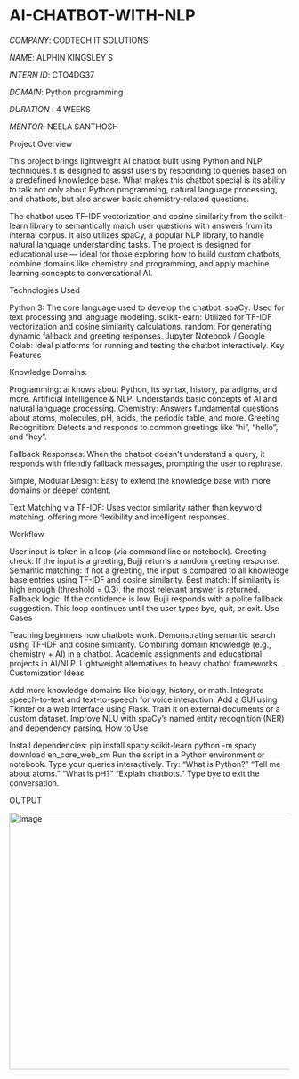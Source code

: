 # AI-CHATBOT-WITH-NLP

*COMPANY*: CODTECH IT SOLUTIONS

*NAME*: ALPHIN KINGSLEY S

*INTERN ID*: CTO4DG37

*DOMAIN*: Python programming

*DURATION* : 4 WEEKS

*MENTOR*: NEELA SANTHOSH


Project Overview

This project brings lightweight AI chatbot built using Python and NLP techniques.it is designed to assist users by responding to queries based on a predefined knowledge base. What makes this chatbot special is its ability to talk not only about Python programming, natural language processing, and chatbots, but also answer basic chemistry-related questions.

The chatbot uses TF-IDF vectorization and cosine similarity from the scikit-learn library to semantically match user questions with answers from its internal corpus. It also utilizes spaCy, a popular NLP library, to handle natural language understanding tasks. The project is designed for educational use — ideal for those exploring how to build custom chatbots, combine domains like chemistry and programming, and apply machine learning concepts to conversational AI.

Technologies Used

Python 3: The core language used to develop the chatbot.
spaCy: Used for text processing and language modeling.
scikit-learn: Utilized for TF-IDF vectorization and cosine similarity calculations.
random: For generating dynamic fallback and greeting responses.
Jupyter Notebook / Google Colab: Ideal platforms for running and testing the chatbot interactively.
Key Features

Knowledge Domains:

Programming: ai knows about Python, its syntax, history, paradigms, and more.
Artificial Intelligence & NLP: Understands basic concepts of AI and natural language processing.
Chemistry: Answers fundamental questions about atoms, molecules, pH, acids, the periodic table, and more.
Greeting Recognition: Detects and responds to common greetings like “hi”, “hello”, and “hey”.

Fallback Responses: When the chatbot doesn't understand a query, it responds with friendly fallback messages, prompting the user to rephrase.

Simple, Modular Design: Easy to extend the knowledge base with more domains or deeper content.

Text Matching via TF-IDF: Uses vector similarity rather than keyword matching, offering more flexibility and intelligent responses.

Workflow

User input is taken in a loop (via command line or notebook).
Greeting check: If the input is a greeting, Bujji returns a random greeting response.
Semantic matching: If not a greeting, the input is compared to all knowledge base entries using TF-IDF and cosine similarity.
Best match: If similarity is high enough (threshold = 0.3), the most relevant answer is returned.
Fallback logic: If the confidence is low, Bujji responds with a polite fallback suggestion.
This loop continues until the user types bye, quit, or exit.
Use Cases

Teaching beginners how chatbots work.
Demonstrating semantic search using TF-IDF and cosine similarity.
Combining domain knowledge (e.g., chemistry + AI) in a chatbot.
Academic assignments and educational projects in AI/NLP.
Lightweight alternatives to heavy chatbot frameworks.
Customization Ideas

Add more knowledge domains like biology, history, or math.
Integrate speech-to-text and text-to-speech for voice interaction.
Add a GUI using Tkinter or a web interface using Flask.
Train it on external documents or a custom dataset.
Improve NLU with spaCy’s named entity recognition (NER) and dependency parsing.
How to Use

Install dependencies:
pip install spacy scikit-learn
python -m spacy download en_core_web_sm
Run the script in a Python environment or notebook.
Type your queries interactively. Try:
“What is Python?”
“Tell me about atoms.”
“What is pH?”
“Explain chatbots.”
Type bye to exit the conversation.

OUTPUT

<img width="1353" height="461" alt="Image" src="https://github.com/user-attachments/assets/95e7be4b-ef19-4b68-ad3c-5ff701c3f3a3" />
